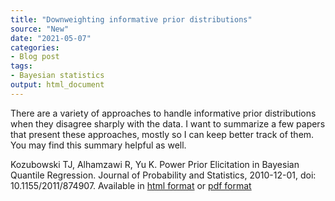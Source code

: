 ```yaml
---
title: "Downweighting informative prior distributions"
source: "New"
date: "2021-05-07"
categories:
- Blog post
tags:
- Bayesian statistics
output: html_document
---
```


There are a variety of approaches to handle informative prior distributions when they disagree sharply with the data. I want to summarize a few papers that present these approaches, mostly so I can keep better track of them. You may find this summary helpful as well.

<!--more-->

Kozubowski TJ, Alhamzawi R, Yu K. Power Prior Elicitation in Bayesian Quantile Regression. Journal of Probability and Statistics, 2010-12-01, doi: 10.1155/2011/874907. Available in [html format][koz1] or [pdf format][koz2]

[koz1]: https://www.hindawi.com/journals/jps/2011/874907/
[koz2]: https://downloads.hindawi.com/journals/jps/2011/874907.pdf


